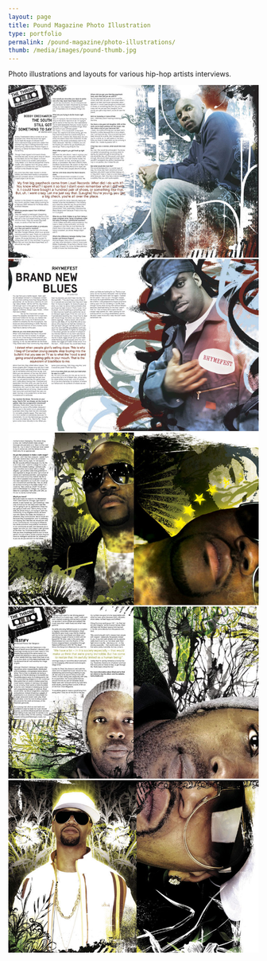 ```yaml
---
layout: page
title: Pound Magazine Photo Illustration
type: portfolio
permalink: /pound-magazine/photo-illustrations/
thumb: /media/images/pound-thumb.jpg
---
```


Photo illustrations and layouts for various hip-hop artists interviews.

![](/media/images/pound1.jpg)
![](/media/images/pound2.jpg)
![](/media/images/pound3.jpg)
![](/media/images/pound4.jpg)
![](/media/images/pound5.jpg)
